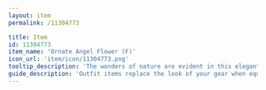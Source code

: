 ```yaml
---
layout: item
permalink: /11304773

title: Item
id: 11304773
item_name: 'Ornate Angel Flower (F)'
icon_url: 'item/icon/11304773.png'
tooltip_description: 'The wonders of nature are evident in this elegant floral ornament.'
guide_description: 'Outfit items replace the look of your gear when equipped.'
---
```

